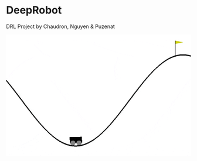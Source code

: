 # DeepRobot
DRL Project by Chaudron, Nguyen &amp; Puzenat

![alt text](https://github.com/duy4507/DeepRobot/blob/main/quentinpuzenat/MCC_2_dis_acts_bis.gif?raw=true)
